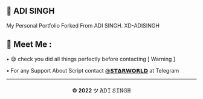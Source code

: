 ## 🌟 ADI SINGH

My Personal Portfolio Forked From ADI SINGH. XD-ADISINGH

## 🤗 Meet Me :

• 😪 check you did all things perfectly before contacting [ Warning ] <br>

• For any Support About Script contact [@𝗦𝗧𝝙𝗥𝗪𝗢𝗥𝗟𝗗](https://t.me/TG_STARWORLD) at Telegram <br>

---
<h4 align='center'>© 2022 ツ 𝙰𝙳𝙸 𝚂𝙸𝙽𝙶𝙷</h4>

<!-- DO NOT REMOVE THIS CREDIT 🤬 🤬 -->
